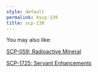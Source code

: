 ```yaml
---
style: default
permalink: Xscp-139
title: scp-139
---
```

You may also like:

[SCP-059: Radioactive Mineral](http://scp-wiki.net/scp-059)

[SCP-1725: Servant Enhancements](http://scp-wiki.net/scp-1725)
